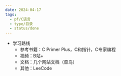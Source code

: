 ```yaml
---
date: 2024-04-17
tags:
  - pf/C语言
  - type/目录
  - status/done
---
```

- 学习路线
	- 参考书籍：C Primer Plus，C和指针，C专家编程
	- 视频：B站+
	- 文档：几个网站文档（菜鸟）
	- 其他：LeeCode